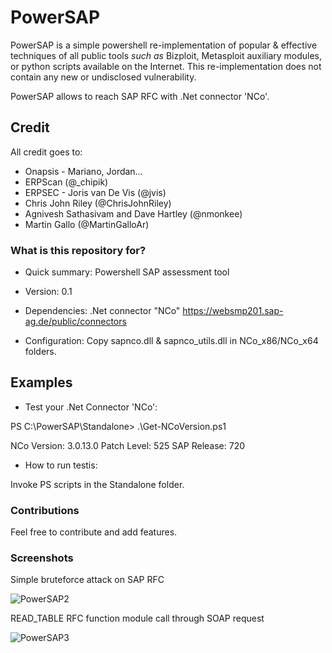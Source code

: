 # PowerSAP 
PowerSAP is a simple powershell re-implementation of popular & effective
techniques of all public tools *such as* Bizploit, Metasploit auxiliary modules, or 
python scripts available on the Internet. This re-implementation does not
contain any new or undisclosed vulnerability.

PowerSAP allows to reach SAP RFC with .Net connector 'NCo'.

## Credit
All credit goes to:

* Onapsis - Mariano, Jordan…
* ERPScan (@_chipik)
* ERPSEC - Joris van De Vis (@jvis)
* Chris John Riley  (@ChrisJohnRiley)
* Agnivesh Sathasivam and Dave Hartley (@nmonkee)
* Martin Gallo (@MartinGalloAr)

### What is this repository for? 

* Quick summary: Powershell SAP assessment tool 

* Version: 0.1

* Dependencies: .Net connector "NCo"
https://websmp201.sap-ag.de/public/connectors

* Configuration: Copy sapnco.dll & sapnco_utils.dll in NCo_x86/NCo_x64 folders. 

## Examples

* Test your .Net Connector 'NCo':

PS C:\PowerSAP\Standalone> .\Get-NCoVersion.ps1

NCo Version: 3.0.13.0
Patch Level: 525
SAP Release: 720

* How to run testis:

Invoke PS scripts in the Standalone folder.

### Contributions
Feel free to contribute and add features.

### Screenshots
Simple bruteforce attack on SAP RFC

![PowerSAP2](https://airbus-seclab.github.io/powersap/RFC-BF.png)

READ_TABLE RFC function module call through SOAP request

![PowerSAP3](https://airbus-seclab.github.io/powersap/SOAP-read-TABLE.png)

